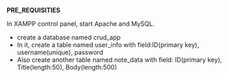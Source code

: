 **PRE_REQUISITIES**

In XAMPP control panel, start Apache and MySQL.
- create a database named crud_app
- In it, create a table named user_info with field:ID(primary key), username(unique), password
- Also create another table named note_data with field: ID(primary key), Title(length:50), Body(length:500) 
